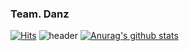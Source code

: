 ### Team. Danz 
 [![Hits](https://hits.seeyoufarm.com/api/count/incr/badge.svg?url=https://github.com/Kinesys)](https://hits.seeyoufarm.com) 
![header](https://capsule-render.vercel.app/api?type=wave&color=gradient&height=300&section=footer&text=Kinesys%20Github&fontSize=90)
[![Anurag's github stats](https://github-readme-stats.vercel.app/api?username=Kinesys)](https://github.com/Kinesys)

<!--
**Kinesys/Kinesys** is a ✨ _special_ ✨ repository because its `README.md` (this file) appears on your GitHub profile.

Here are some ideas to get you started:


- 🔭 I’m currently working on ...
- 🌱 I’m currently learning ...
- 👯 I’m looking to collaborate on ...
- 🤔 I’m looking for help with ...
- 💬 Ask me about ...
- 📫 How to reach me: ...
- 😄 Pronouns: ...
- ⚡ Fun fact: ...
-->
